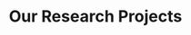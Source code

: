 ---
title: "Our Research Projects"
description: "We're studying neural stem cells"
draft: false
bg_image: "images/featue-bg.jpg"
---